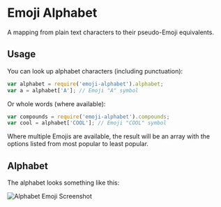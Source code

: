 # Emoji Alphabet

A mapping from plain text characters to their pseudo-Emoji equivalents.

## Usage

You can look up alphabet characters (including punctuation):

```javascript
var alphabet = require('emoji-alphabet').alphabet;
var a = alphabet['A']; // Emoji "A" symbol
```

Or whole words (where available):

```javascript
var compounds = require('emoji-alphabet').compounds;
var cool = alphabet['COOL']; // Emoji "COOL" symbol
```

Where multiple Emojis are available, the result will be an array with the options listed from most popular to least popular.

## Alphabet

The alphabet looks something like this:

![Alphabet Emoji Screenshot](https://raw.githubusercontent.com/DelvarWorld/emoji-alphabet/master/alphabet-emoji.png)
